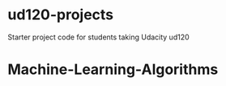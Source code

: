 ud120-projects
==============

Starter project code for students taking Udacity ud120
# Machine-Learning-Algorithms
